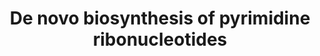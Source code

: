---
annotations:
- id: PW:0000862
  parent: classic metabolic pathway
  type: Pathway Ontology
  value: de novo pyrimidine biosynthetic pathway
- id: PW:0000002
  parent: classic metabolic pathway
  type: Pathway Ontology
  value: classic metabolic pathway
authors:
- M.Braymer
- MaintBot
- Egonw
- Susan
- Eweitz
- Khanspers
citedin: ''
communities: []
description: 'Purine and pyrimidine nucleotides have many diverse and essential roles
  in the cell. They are precursors to DNA, RNA, and many important metabolites (for
  example CDP-diacylglycerol). Nucleotides can also be used as an energy source (primarily
  as ATP), signaling molecules, and cofactor components (for example coenzyme A).
  In yeast, the initial steps of de novo pyrimidine biosynthesis are catalyzed by
  the bifunctional carbamoylphosphate synthetase/aspartate transcarbamylase Ura2p.
  In the first step, Ura2p catalyzes the synthesis of carbamoylphosphate from CO2,
  ATP, and glutamine. In the second, Ura2p condenses carbamoylphosphate with aspartate
  to yield ureidosuccinate/carbamoyl-L-aspartate. Third, dihydroorotase (Ura4p) catalyzes
  closure of the pyrimidine ring of ureidosuccinate to form dihydroorotate (DHO).
  DHO, in turn, is oxidized to orotic acid (OA), condensed with phosphoribosyl pyrophosphate
  to form orotidine 5-monophosphate, and finally decarboxylated to yield UMP. These
  three steps are catalyzed by Ura1p, Ura5p/Ura10p, and Ura3p, respectively. UMP may
  then undergo further processing to form other pyrimidines.  Source: https://pathway.yeastgenome.org/'
last-edited: 2024-11-10
ndex: null
organisms:
- Saccharomyces cerevisiae
redirect_from:
- /index.php/Pathway:WP92
- /instance/WP92
- /instance/WP92_r135756
revision: r135756
schema-jsonld:
- '@context': https://schema.org/
  '@id': https://wikipathways.github.io/pathways/WP92.html
  '@type': Dataset
  creator:
    '@type': Organization
    name: WikiPathways
  description: 'Purine and pyrimidine nucleotides have many diverse and essential
    roles in the cell. They are precursors to DNA, RNA, and many important metabolites
    (for example CDP-diacylglycerol). Nucleotides can also be used as an energy source
    (primarily as ATP), signaling molecules, and cofactor components (for example
    coenzyme A). In yeast, the initial steps of de novo pyrimidine biosynthesis are
    catalyzed by the bifunctional carbamoylphosphate synthetase/aspartate transcarbamylase
    Ura2p. In the first step, Ura2p catalyzes the synthesis of carbamoylphosphate
    from CO2, ATP, and glutamine. In the second, Ura2p condenses carbamoylphosphate
    with aspartate to yield ureidosuccinate/carbamoyl-L-aspartate. Third, dihydroorotase
    (Ura4p) catalyzes closure of the pyrimidine ring of ureidosuccinate to form dihydroorotate
    (DHO). DHO, in turn, is oxidized to orotic acid (OA), condensed with phosphoribosyl
    pyrophosphate to form orotidine 5-monophosphate, and finally decarboxylated to
    yield UMP. These three steps are catalyzed by Ura1p, Ura5p/Ura10p, and Ura3p,
    respectively. UMP may then undergo further processing to form other pyrimidines.  Source:
    https://pathway.yeastgenome.org/'
  keywords:
  - 2 ADP
  - 2 ATP
  - ADP
  - ATP
  - CO2
  - CTP
  - EC 2.7.4.6
  - H+
  - H2O
  - HCO3-
  - L-aspartate
  - L-glutamate
  - L-glutamine
  - PRPP
  - UDP
  - UMP
  - URA1
  - URA10
  - URA2
  - URA3
  - URA4
  - URA5
  - URA6
  - URA7
  - URA8
  - UTP
  - carbamoyl-L-aspartate
  - carbamoyl-phosphate
  - dihydroorotate
  - diphosphate
  - orotate
  - orotidine-5'-phosphate
  - phosphate
  license: CC0
  name: De novo biosynthesis of pyrimidine ribonucleotides
seo: CreativeWork
title: De novo biosynthesis of pyrimidine ribonucleotides
wpid: WP92
---